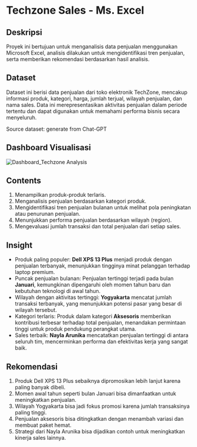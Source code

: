# Techzone Sales - Ms. Excel
## Deskripsi
Proyek ini bertujuan untuk menganalisis data penjualan menggunakan Microsoft Excel, analisis dilakukan untuk mengidentifikasi tren penjualan, serta memberikan rekomendasi berdasarkan hasil analisis. 

## Dataset
Dataset ini berisi data penjualan dari toko elektronik TechZone, mencakup informasi produk, kategori, harga, jumlah terjual, wilayah penjualan, dan nama sales. Data ini merepresentasikan aktivitas penjualan dalam periode tertentu dan dapat digunakan untuk memahami performa bisnis secara menyeluruh.

Source dataset: generate from Chat-GPT

## Dashboard Visualisasi
![Dashboard_Techzone Analysis](https://github.com/user-attachments/assets/09d7f549-16d6-473e-b643-68ab0ee3f0b8)

## Contents
1. Menampilkan produk-produk terlaris.
2. Menganalisis penjualan berdasarkan kategori produk.
3. Mengidentifikasi tren penjualan bulanan untuk melihat pola peningkatan atau penurunan penjualan.
4. Menunjukkan performa penjualan berdasarkan wilayah (region).
5. Mengevaluasi jumlah transaksi dan total penjualan dari setiap sales.

## Insight
* Produk paling populer: **Dell XPS 13 Plus** menjadi produk dengan penjualan terbanyak, menunjukkan tingginya minat pelanggan terhadap laptop premium.
* Puncak penjualan bulanan: Penjualan tertinggi terjadi pada bulan **Januari**, kemungkinan dipengaruhi oleh momen tahun baru dan kebutuhan teknologi di awal tahun.
* Wilayah dengan aktivitas tertinggi: **Yogyakarta** mencatat jumlah transaksi terbanyak, yang menunjukkan potensi pasar yang besar di wilayah tersebut.
* Kategori terlaris: Produk dalam kategori **Aksesoris** memberikan kontribusi terbesar terhadap total penjualan, menandakan permintaan tinggi untuk produk pendukung perangkat utama.
* Sales terbaik: **Nayla Arunika** mencatatkan penjualan tertinggi di antara seluruh tim, mencerminkan performa dan efektivitas kerja yang sangat baik.

## Rekomendasi
1. Produk Dell XPS 13 Plus sebaiknya dipromosikan lebih lanjut karena paling banyak dibeli.
2. Momen awal tahun seperti bulan Januari bisa dimanfaatkan untuk meningkatkan penjualan.
3. Wilayah Yogyakarta bisa jadi fokus promosi karena jumlah transaksinya paling tinggi.
4. Penjualan aksesoris bisa ditingkatkan dengan menambah variasi dan membuat paket hemat.
5. Strategi dari Nayla Arunika bisa dijadikan contoh untuk meningkatkan kinerja sales lainnya.

